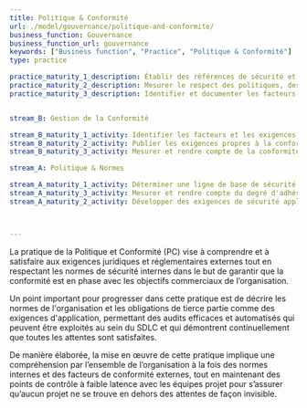 ```yaml
---
title: Politique & Conformité
url: ./model/gouvernance/politique-and-conformite/
business_function: Gouvernance
business_function_url: gouvernance
keywords: ["Business function", "Practice", "Politique & Conformité"]
type: practice

practice_maturity_1_description: Établir des références de sécurité et de conformité minimales propres à l'application.
practice_maturity_2_description: Mesurer le respect des politiques, des normes et des exigences des tierces parties.
practice_maturity_3_description: Identifier et documenter les facteurs de gouvernance et de conformité pertinents pour l'organisation.


stream_B: Gestion de la Conformité

stream_B_maturity_1_activity: Identifier les facteurs et les exigences de conformité tiers et les faire correspondre aux politiques et aux normes existantes.
stream_B_maturity_2_activity: Publier les exigences propres à la conformité d'une application et les conseils de test.
stream_B_maturity_3_activity: Mesurer et rendre compte de la conformité d'une application donnée avec les exigences des tierces parties.

stream_A: Politique & Normes

stream_A_maturity_1_activity: Déterminer une ligne de base de sécurité représentant les politiques et les normes de l’organisation.
stream_A_maturity_3_activity: Mesurer et rendre compte du degré d'adhésion d'une application donnée aux politiques et normes.
stream_A_maturity_2_activity: Développer des exigences de sécurité applicables à toutes les applications.



---
```


La pratique de la Politique et Conformité (PC) vise à comprendre et à satisfaire aux exigences juridiques et réglementaires externes tout en respectant les normes de sécurité internes dans le but de garantir que la conformité est en phase avec les objectifs commerciaux de l’organisation.

Un point important pour progresser dans cette pratique est de décrire les normes de l'organisation et les obligations de tierce partie comme des exigences d'application, permettant des audits efficaces et automatisés qui peuvent être exploités au sein du SDLC et qui démontrent continuellement que toutes les attentes sont satisfaites.

De manière élaborée, la mise en œuvre de cette pratique implique une compréhension par l’ensemble de l’organisation à la fois des normes internes et des facteurs de conformité externes, tout en maintenant des points de contrôle à faible latence avec les équipes projet pour s’assurer qu’aucun projet ne se trouve en dehors des attentes de façon invisible.



